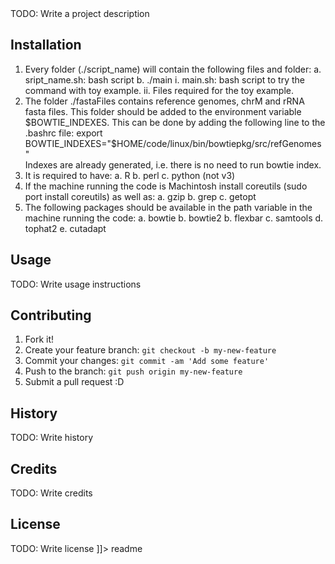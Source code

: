 
<snippet>
  <content><![CDATA[
# ${1:Testing SEQC}

TODO: Write a project description

## Installation

1. Every folder (./script_name) will contain the following files and folder:
  a. sript_name.sh: bash script
  b. ./main
    i. main.sh: bash script to try the command with toy example.
    ii. Files required for the toy example.
2. The folder ./fastaFiles contains reference genomes, chrM and rRNA fasta files. This folder should be added to the environment variable $BOWTIE_INDEXES. This can be done by adding the following line to the .bashrc file:
      export BOWTIE_INDEXES="$HOME/code/linux/bin/bowtiepkg/src/refGenomes"  
Indexes are already generated, i.e. there is no need to run bowtie index.
3. It is required to have:
  a. R
  b. perl
  c. python (not v3)
3. If the machine running the code is Machintosh install coreutils (sudo port install coreutils) as well as:
  a. gzip
  b. grep
  c. getopt
4. The following packages should be available in the path variable in the machine running the code:
  a. bowtie
  b. bowtie2
  b. flexbar
  c. samtools
  d. tophat2
  e. cutadapt

## Usage

TODO: Write usage instructions

## Contributing

1. Fork it!
2. Create your feature branch: `git checkout -b my-new-feature`
3. Commit your changes: `git commit -am 'Add some feature'`
4. Push to the branch: `git push origin my-new-feature`
5. Submit a pull request :D

## History

TODO: Write history

## Credits

TODO: Write credits

## License

TODO: Write license
]]></content>
  <tabTrigger>readme</tabTrigger>
</snippet>

